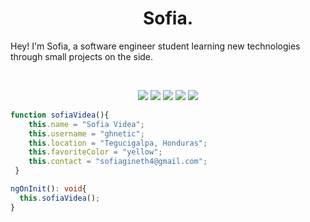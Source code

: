 <h1 align="center">
  <b>Sofia.</b>
</h1>

Hey! I'm Sofia, a software engineer student learning new technologies through small projects on the side.

<br>

<p>
<div align="center">
  <img src="https://img.shields.io/badge/-ANGULAR-c58545?style=for-the-badge&logo=angular&logoColor=c58545&labelColor=282828">
  <img src="https://img.shields.io/badge/-MONGODB-d1a01f?style=for-the-badge&logo=mongodb&logoColor=d1a01f&labelColor=282828">
  <img src="https://img.shields.io/badge/-TYPESCRIPT-98b982?style=for-the-badge&logo=typescript&logoColor=98b982&labelColor=282828">
  <img src="https://img.shields.io/badge/-HTML-c58545?style=for-the-badge&logo=html5&logoColor=c58545&labelColor=282828">
  <img src="https://img.shields.io/badge/-CSS-d1a01f?style=for-the-badge&logo=css3&logoColor=d1a01f&labelColor=282828">
</div>
</p>

```typescript
function sofiaVidea(){
    this.name = "Sofia Videa";
    this.username = "ghnetic";
    this.location = "Tegucigalpa, Honduras";
    this.favoriteColor = "yellow";
    this.contact = "sofiagineth4@gmail.com";
 }

ngOnInit(): void{
  this.sofiaVidea();
}
```

